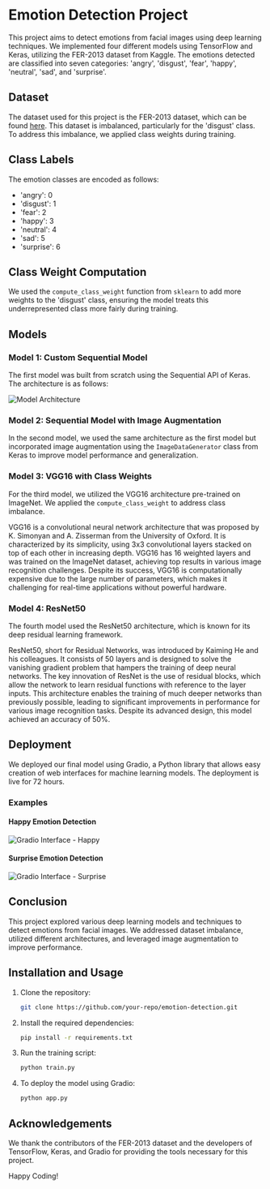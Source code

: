 # Emotion Detection Project

This project aims to detect emotions from facial images using deep learning techniques. We implemented four different models using TensorFlow and Keras, utilizing the FER-2013 dataset from Kaggle. The emotions detected are classified into seven categories: 'angry', 'disgust', 'fear', 'happy', 'neutral', 'sad', and 'surprise'.

## Dataset

The dataset used for this project is the FER-2013 dataset, which can be found [here](https://www.kaggle.com/datasets/msambare/fer2013/data). This dataset is imbalanced, particularly for the 'disgust' class. To address this imbalance, we applied class weights during training.

## Class Labels

The emotion classes are encoded as follows:
- 'angry': 0
- 'disgust': 1
- 'fear': 2
- 'happy': 3
- 'neutral': 4
- 'sad': 5
- 'surprise': 6

## Class Weight Computation

We used the `compute_class_weight` function from `sklearn` to add more weights to the 'disgust' class, ensuring the model treats this underrepresented class more fairly during training.

## Models

### Model 1: Custom Sequential Model

The first model was built from scratch using the Sequential API of Keras. The architecture is as follows:

![Model Architecture](model.png)

### Model 2: Sequential Model with Image Augmentation

In the second model, we used the same architecture as the first model but incorporated image augmentation using the `ImageDataGenerator` class from Keras to improve model performance and generalization.

### Model 3: VGG16 with Class Weights

For the third model, we utilized the VGG16 architecture pre-trained on ImageNet. We applied the `compute_class_weight` to address class imbalance.

VGG16 is a convolutional neural network architecture that was proposed by K. Simonyan and A. Zisserman from the University of Oxford. It is characterized by its simplicity, using 3x3 convolutional layers stacked on top of each other in increasing depth. VGG16 has 16 weighted layers and was trained on the ImageNet dataset, achieving top results in various image recognition challenges. Despite its success, VGG16 is computationally expensive due to the large number of parameters, which makes it challenging for real-time applications without powerful hardware.

### Model 4: ResNet50

The fourth model used the ResNet50 architecture, which is known for its deep residual learning framework.

ResNet50, short for Residual Networks, was introduced by Kaiming He and his colleagues. It consists of 50 layers and is designed to solve the vanishing gradient problem that hampers the training of deep neural networks. The key innovation of ResNet is the use of residual blocks, which allow the network to learn residual functions with reference to the layer inputs. This architecture enables the training of much deeper networks than previously possible, leading to significant improvements in performance for various image recognition tasks. Despite its advanced design, this model achieved an accuracy of 50%.

## Deployment

We deployed our final model using Gradio, a Python library that allows easy creation of web interfaces for machine learning models. The deployment is live for 72 hours.

### Examples

#### Happy Emotion Detection
![Gradio Interface - Happy](happy.png)

#### Surprise Emotion Detection
![Gradio Interface - Surprise](surprise.png)

## Conclusion

This project explored various deep learning models and techniques to detect emotions from facial images. We addressed dataset imbalance, utilized different architectures, and leveraged image augmentation to improve performance.

## Installation and Usage

1. Clone the repository:
   ```sh
   git clone https://github.com/your-repo/emotion-detection.git
   ```
2. Install the required dependencies:
   ```sh
   pip install -r requirements.txt
   ```
3. Run the training script:
   ```sh
   python train.py
   ```
4. To deploy the model using Gradio:
   ```sh
   python app.py
   ```

## Acknowledgements

We thank the contributors of the FER-2013 dataset and the developers of TensorFlow, Keras, and Gradio for providing the tools necessary for this project.

Happy Coding!
